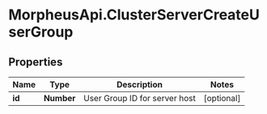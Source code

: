 # MorpheusApi.ClusterServerCreateUserGroup

## Properties

Name | Type | Description | Notes
------------ | ------------- | ------------- | -------------
**id** | **Number** | User Group ID for server host | [optional] 


